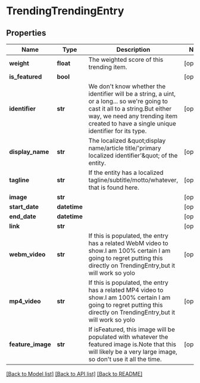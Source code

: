 # TrendingTrendingEntry

## Properties
Name | Type | Description | Notes
------------ | ------------- | ------------- | -------------
**weight** | **float** | The weighted score of this trending item. | [optional] 
**is_featured** | **bool** |  | [optional] 
**identifier** | **str** | We don&#39;t know whether the identifier will be a string, a uint, or a long... so we&#39;re going to cast it all to a string.But either way, we need any trending item created to have a single unique identifier for its type. | [optional] 
**display_name** | **str** | The localized \&quot;display name/article title/&#39;primary localized identifier&#39;\&quot; of the entity. | [optional] 
**tagline** | **str** | If the entity has a localized tagline/subtitle/motto/whatever, that is found here. | [optional] 
**image** | **str** |  | [optional] 
**start_date** | **datetime** |  | [optional] 
**end_date** | **datetime** |  | [optional] 
**link** | **str** |  | [optional] 
**webm_video** | **str** | If this is populated, the entry has a related WebM video to show.I am 100% certain I am going to regret putting this directly on TrendingEntry,but it will work so yolo | [optional] 
**mp4_video** | **str** | If this is populated, the entry has a related MP4 video to show.I am 100% certain I am going to regret putting this directly on TrendingEntry,but it will work so yolo | [optional] 
**feature_image** | **str** | If isFeatured, this image will be populated with whatever the featured image is.Note that this will likely be a very large image, so don&#39;t use it all the time. | [optional] 

[[Back to Model list]](../README.md#documentation-for-models) [[Back to API list]](../README.md#documentation-for-api-endpoints) [[Back to README]](../README.md)


